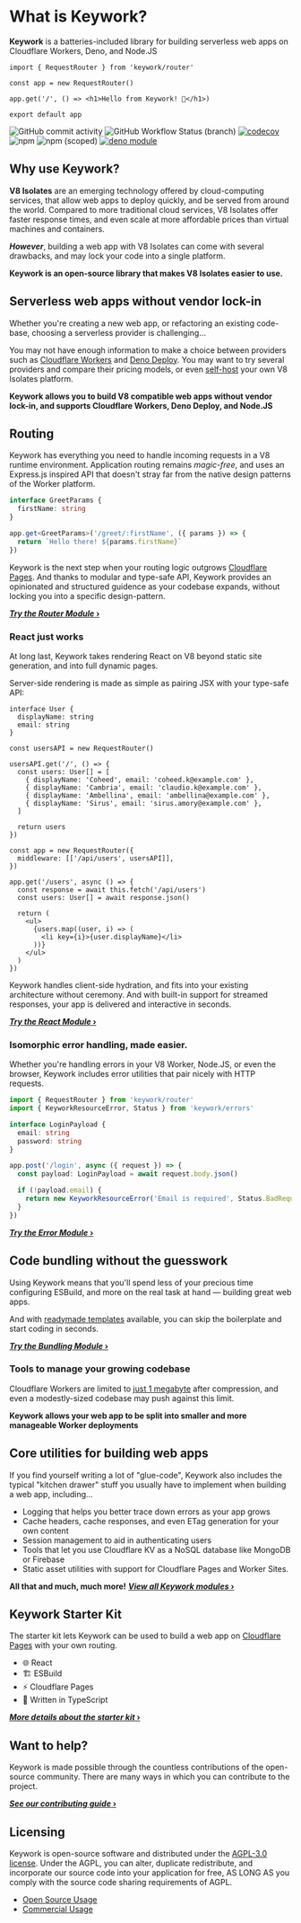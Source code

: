# What is Keywork?

**Keywork** is a batteries-included library for building serverless web apps on Cloudflare Workers, Deno, and Node.JS

```tsx
import { RequestRouter } from 'keywork/router'

const app = new RequestRouter()

app.get('/', () => <h1>Hello from Keywork! 👋</h1>)

export default app
```

![GitHub commit activity](https://img.shields.io/github/commit-activity/m/nirrius/keywork)
![GitHub Workflow Status (branch)](https://img.shields.io/github/workflow/status/nirrius/keywork/CI/main)
[![codecov](https://codecov.io/gh/nirrius/keywork/branch/main/graph/badge.svg?token=1SDGYMB2YN)](https://codecov.io/gh/nirrius/keywork)
![npm](https://img.shields.io/npm/dm/keywork)
![npm (scoped)](https://img.shields.io/npm/v/keywork)
[![deno module](https://shield.deno.dev/x/keywork)](https://deno.land/x/keywork)

## Why use Keywork?

**V8 Isolates** are an emerging technology offered by cloud-computing services,
that allow web apps to deploy quickly, and be served from around the world.
Compared to more traditional cloud services, V8 Isolates offer faster response times,
and even scale at more affordable prices than virtual machines and containers.

**_However_**, building a web app with V8 Isolates can come with several drawbacks,
and may lock your code into a single platform.

**Keywork is an open-source library that makes V8 Isolates easier to use.**

## Serverless web apps without vendor lock-in

Whether you're creating a new web app, or refactoring an existing code-base,
choosing a serverless provider is challenging...

You may not have enough information to make a choice between providers such as [Cloudflare Workers](https://workers.cloudflare.com) and [Deno Deploy](https://deno.com/deploy). You may want to try several providers and compare their pricing models, or even [self-host](https://lagon.app) your own V8 Isolates platform.

**Keywork allows you to build V8 compatible web apps without vendor lock-in,
and supports Cloudflare Workers, Deno Deploy, and Node.JS**

## Routing

Keywork has everything you need to handle incoming requests in a V8 runtime environment.
Application routing remains _magic-free_, and uses an Express.js inspired API that doesn't stray far from
the native design patterns of the Worker platform.

```ts title="GET https://example.com/greet/jessie"
interface GreetParams {
  firstName: string
}

app.get<GreetParams>('/greet/:firstName', ({ params }) => {
  return `Hello there! ${params.firstName}`
})
```

Keywork is the next step when your routing logic outgrows [Cloudflare Pages](https://developers.cloudflare.com/pages/platform/functions/#functions-routing).
And thanks to modular and type-safe API, Keywork provides an opinionated and structured
guidence as your codebase expands, without locking you into a specific design-pattern.

<a href="https://keywork.app/modules/router/" target="_blank"><strong><em>Try the Router Module</em> ›</strong></a>

### React just works

At long last, Keywork takes rendering React on V8 beyond static site generation, and into full dynamic pages.

Server-side rendering is made as simple as pairing JSX with your type-safe API:

```tsx title="Create your API routes..."
interface User {
  displayName: string
  email: string
}

const usersAPI = new RequestRouter()

usersAPI.get('/', () => {
  const users: User[] = [
    { displayName: 'Coheed', email: 'coheed.k@example.com' },
    { displayName: 'Cambria', email: 'claudio.k@example.com' },
    { displayName: 'Ambellina', email: 'ambellina@example.com' },
    { displayName: 'Sirus', email: 'sirus.amory@example.com' },
  ]

  return users
})
```

```tsx title="Fetch your static props and return JSX!"
const app = new RequestRouter({
  middleware: [['/api/users', usersAPI]],
})

app.get('/users', async () => {
  const response = await this.fetch('/api/users')
  const users: User[] = await response.json()

  return (
    <ul>
      {users.map((user, i) => (
        <li key={i}>{user.displayName}</li>
      ))}
    </ul>
  )
})
```

Keywork handles client-side hydration, and fits into your existing architecture without ceremony.
And with built-in support for streamed responses, your app is delivered and interactive in seconds.

<a href="https://keywork.app/modules/react/" target="_blank"><strong><em>Try the React Module</em> ›</strong></a>

### Isomorphic error handling, made easier.

Whether you're handling errors in your V8 Worker, Node.JS, or even the browser,
Keywork includes error utilities that pair nicely with HTTP requests.

```ts
import { RequestRouter } from 'keywork/router'
import { KeyworkResourceError, Status } from 'keywork/errors'

interface LoginPayload {
  email: string
  password: string
}

app.post('/login', async ({ request }) => {
  const payload: LoginPayload = await request.body.json()

  if (!payload.email) {
    return new KeyworkResourceError('Email is required', Status.BadRequest)
  }
})
```

<a href="https://keywork.app/modules/errors" target="_blank"><strong><em>Try the Error Module</em> ›</strong></a>

## Code bundling without the guesswork

Using Keywork means that you'll spend less of your precious time configuring ESBuild,
and more on the real task at hand — building great web apps.

And with [readymade templates](https://github.com/nirrius/keywork-starter-kit) available,
you can skip the boilerplate and start coding in seconds.

<a href="https://keywork.app/modules/bundling/" target="_blank"><strong><em>Try the Bundling Module</em> ›</strong></a>

### Tools to manage your growing codebase

Cloudflare Workers are limited to [just 1 megabyte](https://developers.cloudflare.com/workers/platform/limits#worker-size) after compression, and even a modestly-sized codebase may push against this limit.

**Keywork allows your web app to be split into smaller and more manageable Worker deployments**

## Core utilities for building web apps

If you find yourself writing a lot of "glue-code",
Keywork also includes the typical "kitchen drawer" stuff you usually have to implement when building a web app,
including...

- Logging that helps you better trace down errors as your app grows
- Cache headers, cache responses, and even ETag generation for your own content
- Session management to aid in authenticating users
- Tools that let you use Cloudflare KV as a NoSQL database like MongoDB or Firebase
- Static asset utilities with support for Cloudflare Pages and Worker Sites.

**All that and much, much more!**
<a href="https://keywork.app/modules/" target="_blank"><strong><em>View all Keywork modules</em> ›</strong></a>

## Keywork Starter Kit

The starter kit lets Keywork can be used to build a web app on [Cloudflare Pages](https://pages.cloudflare.com) with your own routing.

- 🌐 React
- 🏗️ ESBuild
- ⚡ Cloudflare Pages
- 💪 Written in TypeScript

<a href="https://github.com/nirrius/keywork-starter-kit" target="_blank"><strong><em>More details about the starter kit</em> ›</strong></a>

## Want to help?

Keywork is made possible through the countless contributions of the open-source community.
There are many ways in which you can contribute to the project.

<a href="https://keywork.app/contributing" target="_blank"><strong><em>See our contributing guide</em> ›</strong></a>

## Licensing

Keywork is open-source software and distributed under the [AGPL-3.0 license](https://www.gnu.org/licenses/agpl-3.0.html).
Under the AGPL, you can alter, duplicate redistribute, and incorporate our source code into your application for free,
AS LONG AS you comply with the source code sharing requirements of AGPL.

- [Open Source Usage](https://keywork.app/license/open-source)
- [Commercial Usage](https://keywork.app/license/commercial)
